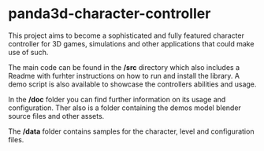 # panda3d-character-controller

This project aims to become a sophisticated and fully featured character controller for 3D games, simulations and other applications that could make use of such.

The main code can be found in the **/src** directory which also includes a Readme with furhter instructions on how to run and install the library. A demo script is also available to showcase the controllers abilities and usage.

In the **/doc** folder you can find further information on its usage and configuration. Ther also is a folder containing the demos model blender source files and other assets.

The **/data** folder contains samples for the character, level and configuration files.
